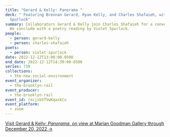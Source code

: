 ```yaml
---
title: "Gerard & Kelly: Panorama "
deck: " Featuring Brennan Gerard, Ryan Kelly, and Charles Shafaieh, with Violet
  Spurlock"
summary: Collaborators Gerard & Kelly join Charles Shafaieh for a conversation.
  We conclude with a poetry reading by Violet Spurlock.
people:
  - person: gerard-kelly
  - person: charles-shafaieh
poets:
  - person: violet-spurlock
date: 2022-12-12T13:00:00-0500
end_date: 2022-12-12T14:30:00-0500
series: 710
collections:
  - the-new-social-environment
event_organizer:
  - the-brooklyn-rail
event_producer:
  - the-brooklyn-rail
event_id: recjsbSTVwKqaskCu
event_platform:
  - zoom
---
```

[V﻿isit Gerard & Kelly: *Panorama*, on view at Marian Goodman Gallery through December 20, 2022 →](https://www.mariangoodman.com/exhibitions/503-gerard-kelly-panorama/)